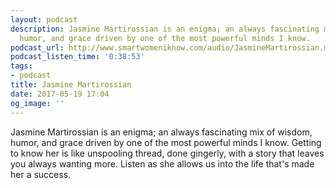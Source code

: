 ```yaml
---
layout: podcast
description: Jasmine Martirossian is an enigma; an always fascinating mix of wisdom,
  humor, and grace driven by one of the most powerful minds I know.
podcast_url: http://www.smartwomeniknow.com/audio/JasmineMartirossian.mp3
podcast_listen_time: '0:38:53'
tags:
- podcast
title: Jasmine Martirossian
date: 2017-05-19 17:04
og_image: ''
---
```



Jasmine Martirossian is an enigma; an always fascinating mix of wisdom, humor, and grace driven by one of the most powerful minds I know. Getting to know her is like unspooling thread, done gingerly, with a story that leaves you always wanting more. Listen as she allows us into the life that's made her a success.